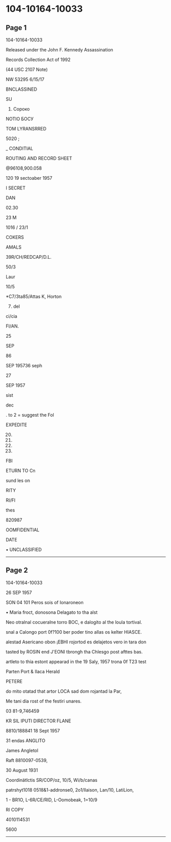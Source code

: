 # 104-10164-10033

## Page 1

104-10164-10033

Released under the John F. Kennedy Assassination

Records Collection Act of 1992

(44 USC 2107 Note)

NW 53295 6/15/17

BNCLASSINED

SU

1. Сороко

NOTIO БОСУ

TOM LYRANSRRED

5020 ;

_ CONDITIAL

ROUTING AND RECORD SHEET

@96108,900.058

120 19 sectoaber 1957

I SECRET

DAN

02.30

23 M

1016 / 23/1

COKERS

AMALS

39R/CH/REDCAP/D.L.

50/3

Laur

10/5

*C7/3ta85/Attas K, Horton

7. del

ci/cia

FI/AN.

25

SEP

86

SEP 195736 seph

27

SEP 1957

sist

dec

. to 2 = suggest the Fol

EXPEDITE

20.

18.

12.

18.

FBI

ETURN TO Cn

sund les on

RITY

RI/FI

thes

820987

OOMFIDENTIAL

DATE

• UNCLASSIFIED

---

## Page 2

104-10164-10033

26 SEP 1957

SON 04 101 Peros sois of Ionaroneon

• Maria froct, donosona Delagato to tha alst

Neo otralnal cocueralne torro BOC, e dalogito al the loula tortival.

snal a Calongo port 0f?100 ber poder tino allas os kelter HIASCE.

alestad Asericano obon ¡EBHI rojortod es delajetos vero in tara don

tasted by ROSIN end J'EONI tbrongh tha Chlesgo post afttes bas.

artleto to thia estont appearad in the 19 Saly, 1957 trona 0f T23 test

Parten Port & Ilaca Herald

PETERE

do mito otatad that artor LOCA sad dom rojantad la Par,

Me tani dia rost of the festiri unares.

03 81-9,746459

KR SIL IPUTI DIRECTOR FLANE

8810/188841 18 Sept 1957

31 endas ANGLITO

James Angletol

Raft 8810097-0539,

30 August 1931

CoordinätIctis SR/COP/oz, 10/5, Wi/b/canas

patrshyt1018 0518&1-addronse0, 2o1/llaison, Lan/10, LatiLion,

1 - BR1O, L-6R/CE/RID, L-Oomobeak, 1=10/9

RI COPY

4010114531

5600

---

